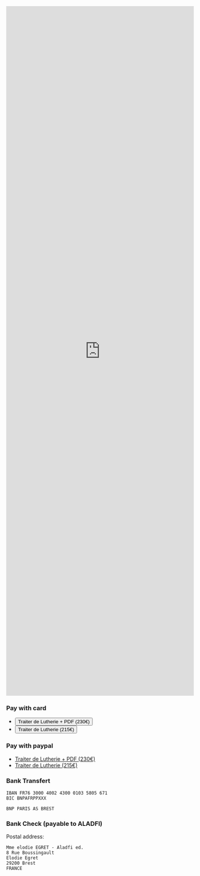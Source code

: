 <iframe src="https://docs.google.com/forms/d/e/1FAIpQLSeAl_nj88Q5SDYP5tPeqoAu447wEMZh_cuxOeVMu-aVTzYvmw/viewform?usp=pp_url&entry.200953110=1&embedded=true" width="100%" height="1849" frameborder="0" marginheight="0" marginwidth="0">Loading...</iframe>

### Pay with card
<ul>
  <li>
    <button id="checkout-button-230" role="link">Traiter de Lutherie + PDF (230€)</button>
  </li>
  <li>
    <button id="checkout-button-215" role="link">Traiter de Lutherie (215€)</button>
  </li>
</ul>

### Pay with paypal
  - [Traiter de Lutherie + PDF (230€)](https://www.paypal.me/traitedelutherie/230)
  - [Traiter de Lutherie (215€)](https://www.paypal.me/traitedelutherie/215)

### Bank Transfert

```
IBAN FR76 3000 4002 4300 0103 5805 671
BIC BNPAFRPPXXX

BNP PARIS AS BREST
```

### Bank Check (payable to ALADFI)
Postal address:

```
Mme elodie EGRET - Aladfi ed.
8 Rue Boussingault
Elodie Egret
29200 Brest
FRANCE 
```

<!-- Load Stripe.js on your website. -->
<script src="https://js.stripe.com/v3"></script>
<script>
var stripe = Stripe('pk_live_nDnMEpVdsNCRVfAi6gVPU2rk00B57X8hyQ', {
  betas: ['checkout_beta_4']
})

function setStripe(id, items) {
  document.getElementById(id).addEventListener('click', function () {
    stripe.redirectToCheckout({
      items: items,
      successUrl: 'https://traitedelutherie.com/success',
      cancelUrl: 'https://traitedelutherie.com/canceled',
    })
    .then(function (result) {
      if (result.error) {
        var displayError = document.getElementById('error-message')
        displayError.textContent = result.error.message
      }
    })
  })
}

setStripe('checkout-button-230', [
  {sku: 'sku_EnciNWzNmYYbh8', quantity: 1},
  {sku: 'sku_EnclvkJ8hiu8Iz', quantity: 1},
])

setStripe('checkout-button-215', [
  {sku: 'sku_EnciNWzNmYYbh8', quantity: 1},
])

</script>
